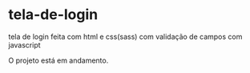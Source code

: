 # tela-de-login
tela de login feita com html e css(sass) com validação de campos com javascript

O projeto está em andamento.
